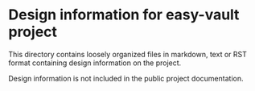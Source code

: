 Design information for easy-vault project
=========================================

This directory contains loosely organized files in markdown, text or RST format
containing design information on the project.

Design information is not included in the public project documentation.
